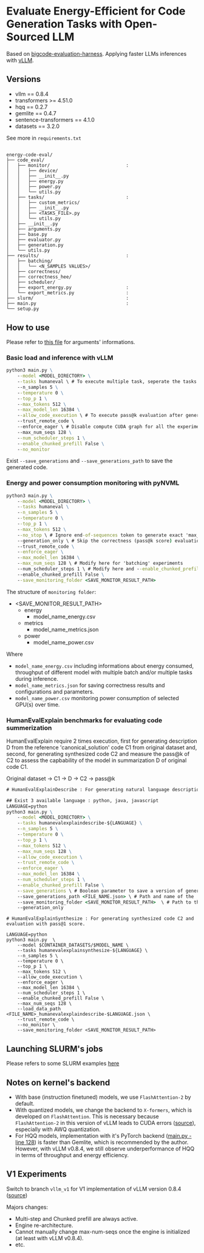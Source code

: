 # Evaluate Energy-Efficient for Code Generation Tasks with Open-Sourced LLM

Based on [bigcode-evaluation-harness](https://github.com/bigcode-project/bigcode-evaluation-harness).
Applying faster LLMs inferences with [vLLM](https://github.com/vllm-project/vllm).

## Versions

- vllm == 0.8.4
- transformers >= 4.51.0
- hqq == 0.2.7
- gemlite == 0.4.7
- sentence-transformers == 4.1.0
- datasets == 3.2.0

See more in `requirements.txt`

##
```
energy-code-eval/
├── code_eval/
│   ├── monitor/							:
│   │   ├── device/
│   │   ├── __init__.py
│   │   ├── energy.py
│   │   ├── power.py
│   │   └── utils.py
│   ├── tasks/								:
│   │   ├── custom_metrics/
│   │   ├── __init__.py
│   │   ├── <TASKS_FILE>.py
│   │   └── utils.py
│   ├── __init__.py
│   ├── arguments.py
│   ├── base.py
│   ├── evaluator.py
│   ├── generation.py
│   └── utils.py
├── results/								:
│   ├── batching/
│   │   └── <N_SAMPLES VALUES>/
│   ├── correctness/
│   ├── correctness_hee/
│   ├── scheduler/
│   ├── export_energy.py					:
│   └── export_metrics.py					:
├── slurm/									:
├── main.py									:
└── setup.py
```

## How to use

Please refer to [this file](./code_eval/arguments.py) for arguments' informations.

### Basic load and inference with vLLM
```cmd
python3 main.py \
	--model <MODEL_DIRECTORY> \
	--tasks humaneval \ # To execute multiple task, seperate the tasks by ',' (eg. humaneval,mbpp,codesearchnet-python)
	--n_samples 5 \
	--temperature 0 \
	--top_p 1 \
	--max_tokens 512 \
	--max_model_len 16384 \
	--allow_code_execution \ # To execute pass@k evaluation after generation
	--trust_remote_code \ 
	--enforce_eager \ # Disable compute CUDA graph for all the experiments
	--max_num_seqs 128 \
	--num_scheduler_steps 1 \
	--enable_chunked_prefill False \
	--no_monitor
```

Exist `--save_generations` and `--save_generations_path` to save the generated code.

### Energy and power consumption monitoring with pyNVML
```cmd
python3 main.py \
	--model <MODEL_DIRECTORY> \
	--tasks humaneval \
	--n_samples 5 \
	--temperature 0 \
	--top_p 1 \
	--max_tokens 512 \
	--no_stop \ # Ignore end-of-sequences token to generate exact 'max_tokens' for homogeneity of throughput mesurement
	--generation_only \ # Skip the correctness (pass@k score) evaluation 
	--trust_remote_code \
	--enforce_eager \
	--max_model_len 16384 \
	--max_num_seqs 128 \ # Modify here for 'batching' experiments
	--num_scheduler_steps 1 \ # Modify here and --enable_chunked_prefill for 'scheduler' experiment
	--enable_chunked_prefill False \
	--save_monitoring_folder <SAVE_MONITOR_RESULT_PATH> 
```

The structure of `monitoring folder`:
- <SAVE_MONITOR_RESULT_PATH>
  - energy
    - model_name_energy.csv
  - metrics
    - model_name_metrics.json
  - power
    - model_name_power.csv

Where 
- `model_name_energy.csv` including informations about energy consumed, throughput of different model with multiple batch and/or multiple tasks during inference.
- `model_name_metrics.json` for saving correctness results and configurations and parameters.
- `model_name_power.csv` monitoring power consumption of selected GPU(s) over time.

### HumanEvalExplain benchmarks for evaluating code summerization
HumanEvalExplain require 2 times execution, first for generating description D from the reference 'canonical_solution' code C1 from original dataset and, second, for generating synthesized code C2 and measure the pass@k of C2 to assess the capbability of the model in summarization D of original code C1.

Original dataset -> C1 -> D -> C2 -> pass@k

```cmd
# HumanEvalExplainDescribe : For generating natural language description D from the canonical solution code C1 of the original dataset HumanEval.

## Exist 3 available language : python, java, javascript
LANGUAGE=python 
python3 main.py \
	--model <MODEL_DIRECTORY> \
	--tasks humanevalexplaindescribe-${LANGUAGE} \
	--n_samples 5 \
	--temperature 0 \
	--top_p 1 \
	--max_tokens 512 \
	--max_num_seqs 128 \
	--allow_code_execution \
	--trust_remote_code \
	--enforce_eager \
	--max_model_len 16384 \
	--num_scheduler_steps 1 \
	--enable_chunked_prefill False \
	--save_generations \ # Boolean parameter to save a version of generated summarizations D for the next synthesized code C2
	--save_generations_path <FILE_NAME.json> \ # Path and name of the .json file
	--save_monitoring_folder <SAVE_MONITOR_RESULT_PATH>  \ # Path to the directory to save energy monitoring information
	--generation_only
```

```
# HumanEvalExplainSynthesize : For generating synthesized code C2 and evaluation with pass@1 score.

LANGUAGE=python 
python3 main.py  \
	--model $CONTAINER_DATASETS/$MODEL_NAME \
	--tasks humanevalexplainsynthesize-${LANGUAGE} \
	--n_samples 5 \
	--temperature 0 \
	--top_p 1 \
	--max_tokens 512 \
	--allow_code_execution \
	--enforce_eager \
	--max_model_len 16384 \
	--num_scheduler_steps 1 \
	--enable_chunked_prefill False \
	--max_num_seqs 128 \
	--load_data_path <FILE_NAME>_humanevalexplaindescribe-$LANGUAGE.json \
	--trust_remote_code \
	--no_monitor \
	--save_monitoring_folder <SAVE_MONITOR_RESULT_PATH>
```

## Launching SLURM's jobs

Please refers to some SLURM examples [here](./slurm/)

## Notes on kernel's backend
- With base (instruction finetuned) models, we use `FlashAttention-2` by default.
- With quantized models, we change the backend to `X-formers`, which is developed on `FlashAttention`. This is necessary because `FlashAttention-2` in this version of vLLM leads to CUDA errors ([source](https://github.com/vllm-project/vllm/issues/5376)), especially with AWQ quantization.
- For HQQ models, implementation with it's PyTorch backend ([main.py - line 128](./main.py#L128)) is faster than Gemlite, which is recommended by the author. However, with vLLM v0.8.4, we still observe underperformance of HQQ in terms of throughput and energy efficiency.

## V1 Experiments

Switch to branch `vllm_v1` for V1 implementation of vLLM version 0.8.4 ([source](https://developers.redhat.com/articles/2025/04/28/performance-boosts-vllm-081-switching-v1-engine#architectural_changes_and_simplifications))

Majors changes:
- Multi-step and Chunked prefill are always active.
- Engine re-architecture.
- Cannot manually change max-num-seqs once the engine is initialized (at least with vLLM v0.8.4).
- etc.


